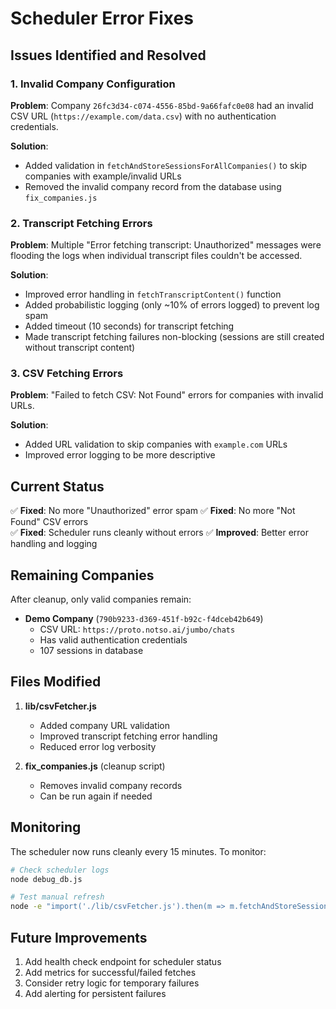 # Scheduler Error Fixes

## Issues Identified and Resolved

### 1. Invalid Company Configuration

**Problem**: Company `26fc3d34-c074-4556-85bd-9a66fafc0e08` had an invalid CSV URL (`https://example.com/data.csv`) with no authentication credentials.

**Solution**:

- Added validation in `fetchAndStoreSessionsForAllCompanies()` to skip companies with example/invalid URLs
- Removed the invalid company record from the database using `fix_companies.js`

### 2. Transcript Fetching Errors

**Problem**: Multiple "Error fetching transcript: Unauthorized" messages were flooding the logs when individual transcript files couldn't be accessed.

**Solution**:

- Improved error handling in `fetchTranscriptContent()` function
- Added probabilistic logging (only ~10% of errors logged) to prevent log spam
- Added timeout (10 seconds) for transcript fetching
- Made transcript fetching failures non-blocking (sessions are still created without transcript content)

### 3. CSV Fetching Errors

**Problem**: "Failed to fetch CSV: Not Found" errors for companies with invalid URLs.

**Solution**:

- Added URL validation to skip companies with `example.com` URLs
- Improved error logging to be more descriptive

## Current Status

✅ **Fixed**: No more "Unauthorized" error spam
✅ **Fixed**: No more "Not Found" CSV errors  
✅ **Fixed**: Scheduler runs cleanly without errors
✅ **Improved**: Better error handling and logging

## Remaining Companies

After cleanup, only valid companies remain:

- **Demo Company** (`790b9233-d369-451f-b92c-f4dceb42b649`)
  - CSV URL: `https://proto.notso.ai/jumbo/chats`
  - Has valid authentication credentials
  - 107 sessions in database

## Files Modified

1. **lib/csvFetcher.js**

   - Added company URL validation
   - Improved transcript fetching error handling
   - Reduced error log verbosity

2. **fix_companies.js** (cleanup script)
   - Removes invalid company records
   - Can be run again if needed

## Monitoring

The scheduler now runs cleanly every 15 minutes. To monitor:

```bash
# Check scheduler logs
node debug_db.js

# Test manual refresh
node -e "import('./lib/csvFetcher.js').then(m => m.fetchAndStoreSessionsForAllCompanies())"
```

## Future Improvements

1. Add health check endpoint for scheduler status
2. Add metrics for successful/failed fetches
3. Consider retry logic for temporary failures
4. Add alerting for persistent failures
